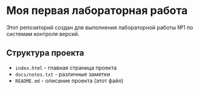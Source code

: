 # Моя первая лабораторная работа

Этот репозиторий создан для выполнения лабораторной работы №1 по системам контроля версий.

## Структура проекта

* `index.html` - главная страница проекта
* `docs/notes.txt` - различные заметки
* `README.md` - описание проекта (этот файл)
